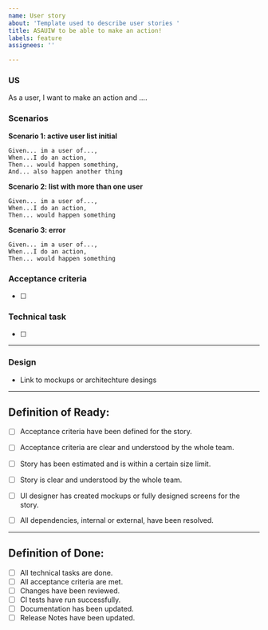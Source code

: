 ```yaml
---
name: User story
about: 'Template used to describe user stories '
title: ASAUIW to be able to make an action!
labels: feature
assignees: ''

---
```


### US
As a user, I want to make an action and .... 

### Scenarios
**Scenario 1: active user list initial**
```
Given... im a user of...,
When...I do an action,
Then... would happen something,
And... also happen another thing
```

**Scenario 2: list with more than one user**
```
Given... im a user of...,
When...I do an action,
Then... would happen something
```

**Scenario 3: error**
```
Given... im a user of...,
When...I do an action,
Then... would happen something
```
### Acceptance criteria

- [ ] 

### Technical task

- [ ] 

------
### Design

* Link to mockups or architechture desings 


------
## Definition of Ready:

- [ ] Acceptance criteria have been defined for the story.
- [ ] Acceptance criteria are clear and understood by the whole team.
- [ ] Story has been estimated and is within a certain size limit.
- [ ] Story is clear and understood by the whole team.
- [ ] UI designer has created mockups or fully designed screens for the story.
- [ ] All dependencies, internal or external, have been resolved.


------
## Definition of Done:

- [ ] All technical tasks are done.
- [ ] All acceptance criteria are met.
- [ ] Changes have been reviewed.
- [ ] CI tests have run successfully.
- [ ] Documentation has been updated.
- [ ] Release Notes have been updated.

